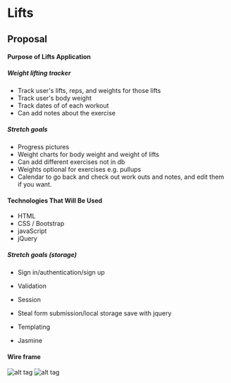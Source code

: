 # Lifts

## Proposal

#### Purpose of Lifts Application
##### Weight lifting tracker
* Track user's lifts, reps, and weights for those lifts
* Track user's body weight
* Track dates of of each workout
* Can add notes about the exercise

##### Stretch goals
* Progress pictures
* Weight charts for body weight and weight of lifts
* Can add different exercises not in db
* Weights optional for exercises e.g. pullups
* Calendar to go back and check out work outs and notes, and edit them if you want.

#### Technologies That Will Be Used
* HTML
* CSS / Bootstrap
* javaScript
* jQuery

##### Stretch goals (storage)
* Sign in/authentication/sign up
* Validation
* Session
* Steal form submission/local storage save with jquery
* Templating

* Jasmine

#### Wire frame
![alt tag](http://i.imgur.com/dtdR35p.jpg)
![alt tag](http://i.imgur.com/sp7ShtF.jpg)

